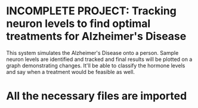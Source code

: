 # INCOMPLETE PROJECT: Tracking neuron levels to find optimal treatments for Alzheimer's Disease
This system simulates the Alzheimer's Disease onto a person. Sample neuron levels are identified and tracked and final results will be plotted on a graph demonstrating changes. It'll be able to classify the hormone levels and say when a treatment would be feasible as well.

# All the necessary files are imported
